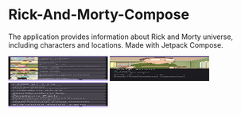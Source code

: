 # Rick-And-Morty-Compose
The application provides information about Rick and Morty universe, including characters and locations.
Made with Jetpack Compose.

<img src="img/screenshot1.jpg" width="200" height="50"/>
<img src="img/screenshot2.jpg" width="200" height="50"/>
<img src="img/screenshot3.jpg" width="200" height="50"/>
